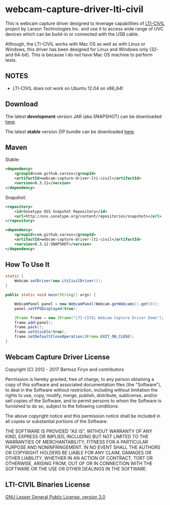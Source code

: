 # webcam-capture-driver-lti-civil

This is webcam capture driver designed to leverage capabilities of
[LTI-CIVIL](http://sourceforge.net/projects/lti-civil/) project by Larson Technologies Inc. 
and use it to access wide range of UVC devices which can be build-in or connected
with the USB cable.

Although, the LTI-CIVIL works with Mac OS as well as with Linux or Windows, this driver 
has been designed for Linux and Windows only (32- and 64-bit). This is because I
do not have Mac OS machine to perform tests.

## NOTES

* LTI-CIVIL does not work on Ubuntu 12.04 on x86_64!

## Download

The latest **development** version JAR (aka SNAPSHOT) can be downloaded [here](https://oss.sonatype.org/content/repositories/snapshots/com/github/sarxos/webcam-capture-driver-lti-civil/0.3.12-SNAPSHOT/webcam-capture-driver-lti-civil-0.3.12-20171213.184558-6.jar).

The latest **stable** version ZIP bundle can be downloaded [here](http://repo.sarxos.pl/maven2/com/github/sarxos/webcam-capture-driver-lti-civil/0.3.11/webcam-capture-driver-lti-civil-0.3.11-dist.zip).

## Maven

Stable:

```xml
<dependency>
	<groupId>com.github.sarxos</groupId>
	<artifactId>webcam-capture-driver-lti-civil</artifactId>
	<version>0.3.11</version>
</dependency>
```

Snapshot:

```xml
<repository>
    <id>Sonatype OSS Snapshot Repository</id>
    <url>http://oss.sonatype.org/content/repositories/snapshots</url>
</repository>
```
```xml
<dependency>
    <groupId>com.github.sarxos</groupId>
    <artifactId>webcam-capture-driver-lti-civil</artifactId>
    <version>0.3.12-SNAPSHOT</version>
</dependency>
```

## How To Use It

```java
static {
	Webcam.setDriver(new LtiCivilDriver());
}

public static void main(String[] args) {

	WebcamPanel panel = new WebcamPanel(Webcam.getWebcams().get(0));
	panel.setFPSDisplayed(true);

	JFrame frame = new JFrame("LTI-CIVIL Webcam Capture Driver Demo");
	frame.add(panel);
	frame.pack();
	frame.setVisible(true);
	frame.setDefaultCloseOperation(JFrame.EXIT_ON_CLOSE);
}
```

## Webcam Capture Driver License

Copyright (C) 2012 - 2017 Bartosz Firyn and contributors

Permission is hereby granted, free of charge, to any person obtaining a copy of this software and associated documentation files (the "Software"), to deal in the Software without restriction, including without limitation the rights to use, copy, modify, merge, publish, distribute, sublicense, and/or sell copies of the Software, and to permit persons to whom the Software is furnished to do so, subject to the following conditions:

The above copyright notice and this permission notice shall be included in all copies or substantial portions of the Software.

THE SOFTWARE IS PROVIDED "AS IS", WITHOUT WARRANTY OF ANY KIND, EXPRESS OR IMPLIED, INCLUDING BUT NOT LIMITED TO THE WARRANTIES OF MERCHANTABILITY, FITNESS FOR A PARTICULAR PURPOSE AND NONINFRINGEMENT. IN NO EVENT SHALL THE AUTHORS OR COPYRIGHT HOLDERS BE LIABLE FOR ANY CLAIM, DAMAGES OR OTHER LIABILITY, WHETHER IN AN ACTION OF CONTRACT, TORT OR OTHERWISE, ARISING FROM, OUT OF OR IN CONNECTION WITH THE SOFTWARE OR THE USE OR OTHER DEALINGS IN THE SOFTWARE.

## LTI-CIVIL Binaries License

[GNU Lesser General Public License, version 3.0](http://lti-civil.cvs.sourceforge.net/viewvc/lti-civil/lti-civil/LICENSE?revision=1.1&view=markup)

